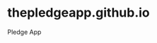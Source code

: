 # thepledgeapp.github.io
Pledge App
<meta name="google-site-verification" content="iv1FoWqk4WokjNX-9VGbDQy1oWjKjFFp0VwBTpHtKVc" />
